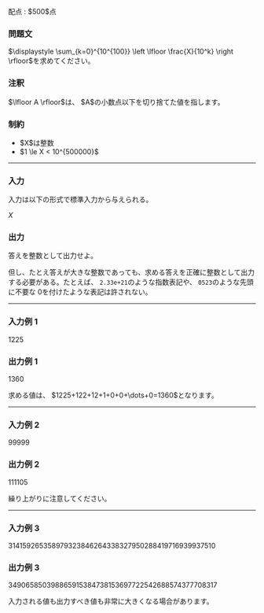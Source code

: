 
<div>

<span>

<span>

<p>
配点 : $500$点
</p>

<div>

<section>

### **問題文**

<p>
$\displaystyle \sum_{k=0}^{10^{100}} \left \lfloor \frac{X}{10^k} \right \rfloor$を求めてください。  
</p>

</section>

</div>

<div>

<section>

### **注釈**

<p>
$\lfloor A \rfloor$は、 $A$の小数点以下を切り捨てた値を指します。  
</p>

</section>

</div>

<div>

<section>

### **制約**

<ul>

<li>
$X$は整数
</li>

<li>
$1 \le X < 10^{500000}$
</li>

</ul>

</section>

</div>

---

<div>

<div>

<section>

### **入力**

<p>
入力は以下の形式で標準入力から与えられる。
</p>

<div>

$X$
</div>

</section>

</div>

<div>

<section>

### **出力**

<p>
答えを整数として出力せよ。

但し、たとえ答えが大きな整数であっても、求める答えを正確に整数として出力する必要がある。たとえば、 `2.33e+21`のような指数表記や、 `0523`のような先頭に不要な $0$を付けたような表記は許されない。
</p>

</section>

</div>

</div>

---

<div>

<section>

### **入力例 1**

<div>

1225

</div>

</section>

</div>

<div>

<section>

### **出力例 1**

<div>

1360

</div>

<p>
求める値は、 $1225+122+12+1+0+0+\dots+0=1360$となります。
</p>

</section>

</div>

---

<div>

<section>

### **入力例 2**

<div>

99999

</div>

</section>

</div>

<div>

<section>

### **出力例 2**

<div>

111105

</div>

<p>
繰り上がりに注意してください。
</p>

</section>

</div>

---

<div>

<section>

### **入力例 3**

<div>

314159265358979323846264338327950288419716939937510

</div>

</section>

</div>

<div>

<section>

### **出力例 3**

<div>

349065850398865915384738153697722542688574377708317

</div>

<p>
入力される値も出力すべき値も非常に大きくなる場合があります。
</p>

</section>

</div>

</span>

</span>

</div>
